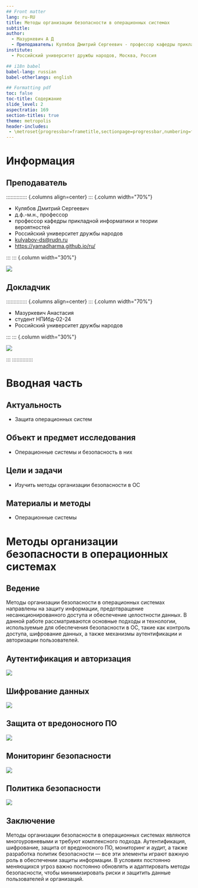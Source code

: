 ```yaml
---
## Front matter
lang: ru-RU
title: Методы организации безопасности в операционных системах
subtitle: 
author:
  - Мазуркевич А Д
  - Преподаватель: Кулябов Дмитрий Сергеевич - профессор кафедры прикладной информатики и теории вероятностей
institute:
  - Российский университет дружбы народов, Москва, Россия

## i18n babel
babel-lang: russian
babel-otherlangs: english

## Formatting pdf
toc: false
toc-title: Содержание
slide_level: 2
aspectratio: 169
section-titles: true
theme: metropolis
header-includes:
 - \metroset{progressbar=frametitle,sectionpage=progressbar,numbering=fraction}
---
```


# Информация

## Преподаватель

:::::::::::::: {.columns align=center}
::: {.column width="70%"}

  * Кулябов Дмитрий Сергеевич
  * д.ф.-м.н., профессор
  * профессор кафедры прикладной информатики и теории вероятностей
  * Российский университет дружбы народов
  * [kulyabov-ds@rudn.ru](mailto:kulyabov-ds@rudn.ru)
  * <https://yamadharma.github.io/ru/>

:::
::: {.column width="30%"}

![](./image/kulyabov.jpg)

## Докладчик

:::::::::::::: {.columns align=center}
::: {.column width="70%"}

  * Мазуркевич Анастасия
  * студент НПИбд-02-24
  * Российский университет дружбы народов

:::
::: {.column width="30%"}

![](./image/mazur.jpg)


:::
::::::::::::::

# Вводная часть

## Актуальность

- Защита операционных систем

## Объект и предмет исследования

- Операционные системы и безопасность в них

## Цели и задачи

- Изучить методы организации безопасности в ОС

## Материалы и методы

- Операционные системы

# Методы организации безопасности в операционных системах

## Ведение

Методы организации безопасности в операционных системах направлены на защиту информации, предотвращение несанкционированного доступа и обеспечение целостности данных. В данной работе рассматриваются основные подходы и технологии, используемые для обеспечения безопасности в ОС, такие как контроль доступа, шифрование данных, а также механизмы аутентификации и авторизации пользователей.

## Аутентификация и авторизация

![](./image/22.png)

## Шифрование данных

![](./image/33.png)

## Защита от вредоносного ПО

![](./image/44.png)

## Мониторинг безопасности

![](./image/55.png)

## Политика безопасности

![](./image/66.png)

## Заключение

Методы организации безопасности в операционных системах являются многоуровневыми и требуют комплексного подхода. Аутентификация, шифрование, защита от вредоносного ПО, мониторинг и аудит, а также разработка политик безопасности — все эти элементы играют важную роль в обеспечении защиты информации. В условиях постоянно меняющихся угроз важно постоянно обновлять и адаптировать методы безопасности, чтобы минимизировать риски и защитить данные пользователей и организаций.


